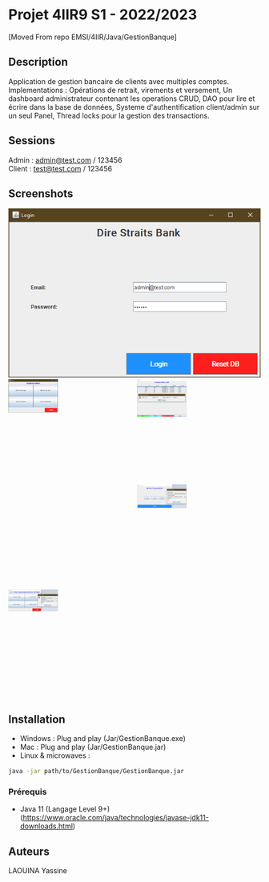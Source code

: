 # Projet 4IIR9 S1 - 2022/2023

[Moved From repo EMSI/4IIR/Java/GestionBanque]

## Description

 Application de gestion bancaire de clients avec multiples comptes. 
 <br>
 Implementations : Opérations de retrait, virements et versement, Un dashboard administrateur contenant les operations CRUD, DAO pour lire et écrire dans la base de données, Systeme d'authentification client/admin sur un seul Panel, Thread locks pour la gestion des transactions.

## Sessions

Admin : admin@test.com / 123456
<br>
Client : test@test.com / 123456

## Screenshots

<img src="https://github.com/CeIIardoor/GestionBanqueSwing/blob/master/Screenshots/LoginScreen.png" alt="Dire Straits Bank">
<br/>
<div style="display: grid; grid-template-columns: repeat(2, 2fr); grid-gap: 10px; grid-auto-rows: minmax(200px, auto);">
<img src="https://github.com/CeIIardoor/GestionBanqueSwing/blob/master/Screenshots/Dashboard%20Admin.png" alt="Dire Straits Bank" width="40%">
<img src="https://github.com/CeIIardoor/GestionBanqueSwing/blob/master/Screenshots/CRUD%20Admin.png" alt="Dire Straits Bank" width="40%">
<br/>
<img src="https://github.com/CeIIardoor/GestionBanqueSwing/blob/master/Screenshots/Admin%20Transactionnel.png" alt="Dire Straits Bank" width="40%">
<img src="https://github.com/CeIIardoor/GestionBanqueSwing/blob/master/Screenshots/Index%20Client.png" alt="Dire Straits Bank" width="40%">
</div>
<br/>

## Installation

- Windows : Plug and play (Jar/GestionBanque.exe)
- Mac : Plug and play (Jar/GestionBanque.jar)
- Linux & microwaves :

```bash
java -jar path/to/GestionBanque/GestionBanque.jar
```

### Prérequis

- Java 11 (Langage Level 9+) (https://www.oracle.com/java/technologies/javase-jdk11-downloads.html)

## Auteurs

LAOUINA Yassine

